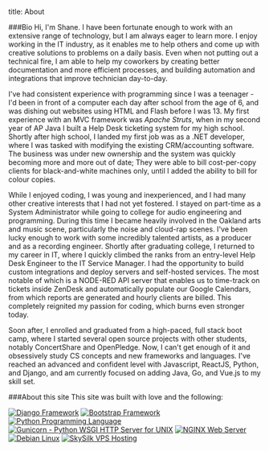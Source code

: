 title: About


###Bio
Hi, I'm Shane. I have been fortunate enough to work with an extensive range of technology, but I am always eager to learn more. I enjoy working in the IT industry, as it enables me to help others and come up with creative solutions to problems on a daily basis. Even when not putting out a technical fire, I am able to help my coworkers by creating better documentation and more efficient processes, and building automation and integrations that improve technician day-to-day.

I've had consistent experience with programming since I was a teenager - I'd been in front of a computer each day after school from the age of 6, and was dishing out websites using HTML and Flash before I was 13.  My first experience with an MVC framework was *Apache Struts*, when in my second year of AP Java I built a Help Desk ticketing system for my high school. Shortly after high school, I landed my first job was as a .NET developer, where I was tasked with modifying the existing CRM/accounting software. The business was under new ownership and the system was quickly becoming more and more out of date; They were able to bill cost-per-copy clients for black-and-white machines only, until I added the ability to bill for colour copies. 

While I enjoyed coding, I was young and inexperienced, and I had many other creative interests that I had not yet fostered. I stayed on part-time as a System Administrator while going to college for audio engineering and programming. During this time I became heavily involved in the Oakland arts and music scene, particularly the noise and cloud-rap scenes. I've been lucky enough to work with some incredibly talented artists, as a producer and as a recording engineer. Shortly after graduating college, I returned to my career in IT, where I quickly climbed the ranks from an entry-level Help Desk Engineer to the IT Service Manager. I had the opportunity to build custom integrations and deploy servers and self-hosted services. The most notable of which is a NODE-RED API server that enables us to time-track on tickets inside ZenDesk and automatically populate our Google Calendars, from which reports are generated and hourly clients are billed. This completely reignited my passion for coding, which burns even stronger today. 

Soon after, I enrolled and graduated from a high-paced, full stack boot camp, where I started several open source projects with other students, notably ConcertShare and OpenPledge. Now, I can't get enough of it and obsessively study CS concepts and new frameworks and languages. I've reached an advanced and confident level with Javascript, ReactJS, Python, and Django, and am currently focused on adding Java, Go, and Vue.js to my skill set.

###About this site
This site was built with love and the following:
<div class="built-with"> 
<a href="https://www.djangoproject.com"><img src="/static/img/django.png" alt="Django Framework"></a>
<a href="https://getbootstrap.com"><img src="/static/img/bootstrap-stack.png" alt="Bootstrap Framework"></a>
<a href="https://www.python.org"><img src="/static/img/python.png" alt="Python Programming Language"></a>
<a href="https://gunicorn.org"><img src="/static/img/gunicorn.png" alt="Gunicorn - Python WSGI HTTP Server for UNIX"></a>
<a href="https://www.nginx.com"><img src="/static/img/nginx.png" alt="NGINX Web Server"></a>
<a href="https://www.debian.org"><img src="/static/img/debian.png" alt="Debian Linux"></a>
<a href="https://www.skysilk.com"><img src="/static/img/skysilk.png" alt="SkySilk VPS Hosting"></a>
</div>